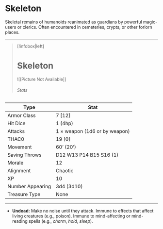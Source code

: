 # Skeleton

Skeletal remains of humanoids reanimated as guardians by powerful magic-users or clerics. Often encountered in cemeteries, crypts, or other forlorn places.

------
> [!infobox|left] 
>  # Skeleton
>  ![[Picture Not Available]] 
>  ###### Stats 
| Type                    | Stat        |
| ---------------- | ------------------------------ | 
| Armor Class     | 7 [12]                        |
| Hit Dice         | 1 (4hp)                       |
| Attacks          | 1 × weapon (1d6 or by weapon) |
| THAC0            | 19 [0]                        |
| Movement         | 60’ (20’)                     |
| Saving Throws    | D12 W13 P14 B15 S16 (1)       |
| Morale           | 12                            |
| Alignment        | Chaotic                       |
| XP               | 10                            |
| Number Appearing | 3d4 (3d10)                    |
| Treasure Type    | None                          |

------

- **Undead:** Make no noise until they attack. Immune to effects that affect living creatures (e.g., poison). Immune to mind-affecting or mind-reading spells (e.g., *charm*, *hold*, *sleep*).